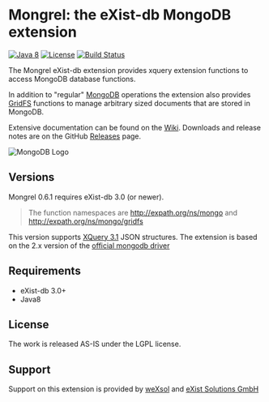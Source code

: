 Mongrel: the eXist-db MongoDB extension
========================================
[![Java 8](https://img.shields.io/badge/java-8-blue.svg)](http://java.oracle.com) [![License](https://img.shields.io/badge/license-LGPL%202.1-blue.svg)](https://www.gnu.org/licenses/lgpl-2.1.html) [![Build Status](https://travis-ci.org/weXsol/Mongrel.svg?branch=develop)](https://travis-ci.org/weXsol/Mongrel)

The Mongrel eXist-db extension provides xquery extension functions to access MongoDB database functions.

In addition to "regular" [MongoDB](https://github.com/dizzzz/Mongrel/wiki/MongoDB) operations the extension also provides [GridFS](https://github.com/dizzzz/Mongrel/wiki/GridFS) functions to manage arbitrary sized documents that are stored in MongoDB.

Extensive documentation can be found on the [Wiki](https://github.com/weXsol/Mongrel/wiki). Downloads and release notes are on the GitHub [Releases](https://github.com/dizzzz/Mongrel/releases) page.

![MongoDB Logo](http://s3.amazonaws.com/info-mongodb-com/_com_assets/media/mongodb-logo-rgb.jpeg)

## Versions

Mongrel 0.6.1 requires eXist-db 3.0 (or newer). 
> The function namespaces are http://expath.org/ns/mongo and http://expath.org/ns/mongo/gridfs

This version supports [XQuery 3.1](http://www.w3.org/TR/xquery-31/)  JSON structures.
The extension is based on the 2.x version of the [official mongodb driver](http://mongodb.github.io/mongo-java-driver/)

## Requirements
- eXist-db 3.0+
- Java8

## License
The work is released AS-IS under the LGPL license.

## Support
Support on this extension is provided by [weXsol](http://www.wexsol.nl) and [eXist Solutions GmbH](http://www.existsolutions.com)
